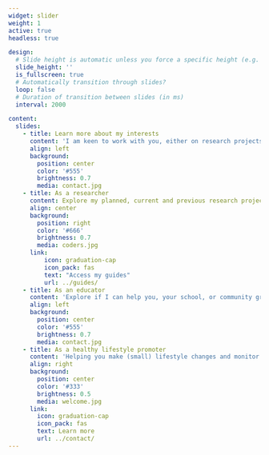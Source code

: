 ```yaml
---
widget: slider
weight: 1
active: true
headless: true

design:
  # Slide height is automatic unless you force a specific height (e.g. '400px')
  slide_height: ''
  is_fullscreen: true
  # Automatically transition through slides?
  loop: false
  # Duration of transition between slides (in ms)
  interval: 2000

content:
  slides:
    - title: Learn more about my interests
      content: 'I am keen to work with you, either on research projects, supporting you to get more active, or inspire your passion for sport and exercise as a science.'
      align: left
      background:
        position: center
        color: '#555'
        brightness: 0.7
        media: contact.jpg
    - title: As a researcher
      content: Explore my planned, current and previous research projects
      align: center
      background:
        position: right
        color: '#666'
        brightness: 0.7
        media: coders.jpg
      link: 
          icon: graduation-cap
          icon_pack: fas
          text: "Access my guides"
          url: ../guides/
    - title: As an educator
      content: 'Explore if I can help you, your school, or community group around sport and exercise, wearable technology or healthy ageing'
      align: left
      background:
        position: center
        color: '#555'
        brightness: 0.7
        media: contact.jpg
    - title: As a healthy lifestyle promoter
      content: 'Helping you make (small) lifestyle changes and monitor your own well-being as you get older'
      align: right
      background:
        position: center
        color: '#333'
        brightness: 0.5
        media: welcome.jpg
      link:
        icon: graduation-cap
        icon_pack: fas
        text: Learn more
        url: ../contact/
---
```

